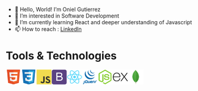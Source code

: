 - 👋 Hello, World! I’m Oniel Gutierrez
- 👀 I’m interested in Software Development
- 🌱 I’m currently learning React and deeper understanding of Javascript
- 📫 How to reach : <a href="https://www.linkedin.com/in/onionie/">LinkedIn</a>

<!---
Onionie/Onionie is a ✨ special ✨ repository because its `README.md` (this file) appears on your GitHub profile.
You can click the Preview link to take a look at your changes.
--->

# Tools & Technologies
<img align="left" alt="HTML5" width="40px" src="https://github.com/devicons/devicon/blob/master/icons/html5/html5-original.svg">
<img align="left" alt="CSS3" width="40px" src="https://github.com/devicons/devicon/blob/master/icons/css3/css3-original.svg">
<img align="left" alt="JavaScript" width="40px" src="https://github.com/devicons/devicon/blob/master/icons/javascript/javascript-original.svg">
<img align="left" alt="Bootstrap" width="40px" src="https://github.com/devicons/devicon/blob/master/icons/bootstrap/bootstrap-plain.svg">
<img align="left" alt="React" width="40px" src="https://github.com/devicons/devicon/blob/master/icons/react/react-original.svg">
<img align="left" alt="JQuery" width="40px" src="https://github.com/devicons/devicon/blob/master/icons/jquery/jquery-plain-wordmark.svg">
<img align="left" alt="NodeJS" width="40px" src="https://github.com/devicons/devicon/blob/master/icons/nodejs/nodejs-original.svg">
<img align="left" alt="Express" width="40px" src="https://github.com/devicons/devicon/blob/master/icons/express/express-original.svg">
<img align="left" alt="MongoDB" width="40px" src="https://github.com/devicons/devicon/blob/master/icons/mongodb/mongodb-original.svg">
